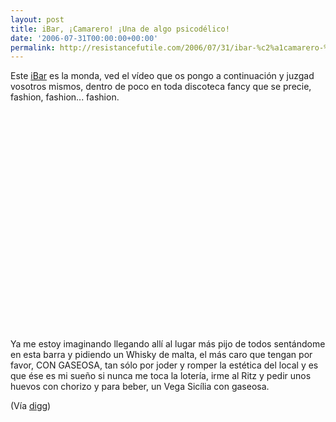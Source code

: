 ```yaml
---
layout: post
title: iBar, ¡Camarero! ¡Una de algo psicodélico!
date: '2006-07-31T00:00:00+00:00'
permalink: http://resistancefutile.com/2006/07/31/ibar-%c2%a1camarero-%c2%a1una-de-algo-psicodelico/
---
```

Este <a href="http://www.i-bar.ch/index.php?id=85">iBar</a> es la monda, ved el vídeo que os pongo a continuación y juzgad vosotros mismos, dentro de poco en toda discoteca fancy que se precie, fashion, fashion... fashion.

<object width="425" height="350"><param name="movie" value="http://www.youtube.com/v/iaKehq6qsdY"></param><embed src="http://www.youtube.com/v/iaKehq6qsdY" type="application/x-shockwave-flash" width="425" height="350"></embed></object>

Ya me estoy imaginando llegando allí al lugar más pijo de todos sentándome en esta barra y pidiendo un Whisky de malta, el más caro que tengan por favor, CON GASEOSA, tan sólo por joder y romper la estética del local y es que ése es mi sueño si nunca me toca la lotería, irme al Ritz y pedir unos huevos con chorizo y para beber, un Vega Sicília con gaseosa.

(Vía <a href="http://digg.com/design/Perhaps_The_Coolest_Bar_Ever">digg</a>)
